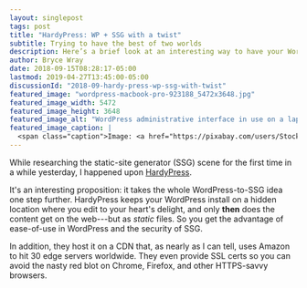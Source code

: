 ```yaml
---
layout: singlepost
tags: post
title: "HardyPress: WP + SSG with a twist"
subtitle: Trying to have the best of two worlds
description: Here’s a brief look at an interesting way to have your WordPress cake and eat your SSG site, too—or something like that.
author: Bryce Wray
date: 2018-09-15T08:28:17-05:00
lastmod: 2019-04-27T13:45:00-05:00
discussionId: "2018-09-hardy-press-wp-ssg-with-twist"
featured_image: "wordpress-macbook-pro-923188_5472x3648.jpg"
featured_image_width: 5472
featured_image_height: 3648
featured_image_alt: "WordPress administrative interface in use on a laptop computer"
featured_image_caption: |
  <span class="caption">Image: <a href="https://pixabay.com/users/StockSnap-894430/?utm_source=link-attribution&amp;utm_medium=referral&amp;utm_campaign=image&amp;utm_content=923188">StockSnap</a>; <a href="https://pixabay.com/?utm_source=link-attribution&amp;utm_medium=referral&amp;utm_campaign=image&amp;utm_content=923188">Pixabay</a></span>
---
```


While researching the static-site generator (SSG) scene for the first time in a while yesterday, I happened upon  [HardyPress](https://www.hardypress.com).

It's an interesting proposition: it takes the whole WordPress-to-SSG idea one step further. HardyPress keeps your WordPress install on a hidden location where you edit to your heart's delight, and only **then** does the content get on the web---but as *static* files. So you get the advantage of ease-of-use in WordPress and the security of SSG.

In addition, they host it on a CDN that, as nearly as I can tell, uses Amazon to hit 30 edge servers worldwide. They even provide SSL certs so you can avoid the nasty red blot on Chrome, Firefox, and other HTTPS-savvy browsers.
